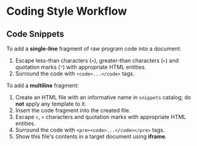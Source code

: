 # Coding Style Workflow

## Code Snippets

To add a **single-line** fragment of raw program code into a document:

1. Escape less-than characters (`<`), greater-than characters (`>`) and quotation marks (`"`) with appropriate HTML
   entities.
2. Surround the code with `<code>...</code>` tags.

To add a **multiline** fragment:

1. Create an HTML file with an informative name in `snippets` catalog; do **not** apply any template to it.
2. Insert the code fragment into the created file.
3. Escape `<`, `>` characters and quotation marks with appropriate HTML entities.
4. Surround the code with `<pre><code>...</code></pre>` tags.
5. Show this file's contents in a target document using **iframe**.
